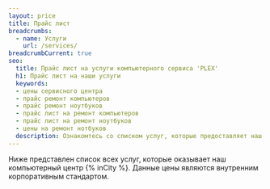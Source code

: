 ```yaml
---
layout: price
title: Прайс лист
breadcrumbs:
  - name: Услуги
    url: /services/
breadcrumbCurrent: true
seo:
  title: Прайс лист на услуги компьютерного сервиса 'PLEX'
  h1: Прайс лист на наши услуги
  keywords: 
  - цены сервисного центра
  - прайс ремонт компьютеров
  - прайс ремонт ноутбуков
  - прайс лист на ремонт компьютеров
  - прайс лист на ремонт ноутбуков
  - цены на ремонт нотбуков 
  description: Ознакомтесь со списком услуг, которые предоставляет наш компьютерный сервисный центр {% inCity %}. В каталаге указаны цены и гарантийные сроки на ремонт нотбуков и компьютеров, установку и настройку программного обеспечения, восстановление данных и настройку сетевого оборудования {% inCity %}.
---
```

Ниже представлен список всех услуг, которые оказывает наш компьютерный центр {% inCity %}. Данные цены являются внутренним корпоративным стандартом. 
